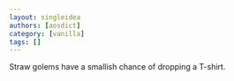 ```yaml
---
layout: singleidea
authors: [aosdict]
category: [vanilla]
tags: []
---
```

Straw golems have a smallish chance of dropping a T-shirt.
